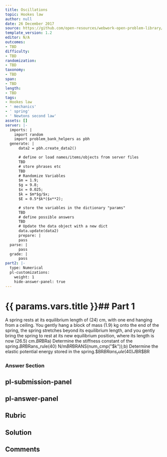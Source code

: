 ```yaml
---
title: Oscillations
topic: Hookes law
author: null
date: 26 December 2017
source: https://github.com/open-resources/webwork-open-problem-library/tree/master/Contrib/BrockPhysics/College_Physics_Urone/16.Oscillatory_Motion_and_Waves/NU_D18_16_00_007.pg
template_version: 1.2
editor: N/A
outcomes:
- TBD
difficulty:
- TBD
randomization:
- TBD
taxonomy:
- TBD
span:
- TBD
length:
- TBD
tags:
- Hookes law
- ' mechanics'
- ' spring'
- ' Newtons second law'
assets: []
server: |-
  imports: |
    import random
    import problem_bank_helpers as pbh
  generate: |
      data2 = pbh.create_data2()

      # define or load names/items/objects from server files
      TBD
      # store phrases etc
      TBD
      # Randomize Variables
      $m = 1.9;
      $g = 9.8;
      $x = 0.025;
      $k = $m*$g/$x;
      $E = 0.5*$k*($x**2);

      # store the variables in the dictionary "params"
      TBD
      # define possible answers
      TBD
      # Update the data object with a new dict
      data.update(data2)
      prepare: |
      pass
  parse: |
      pass
  grade: |
      pass
part2: |-
  type: Numerical
  pl-customizations:
    weight: 1
    hide-answer-panel: true
---
```


# {{ params.vars.title }}## Part 1 
A spring rests at its equilibrium length of (24) cm, with one end hanging from a ceiling. You gently hang a block of mass (1.9) kg onto the end of the spring, the spring stretches beyond its equilibrium length, and you gently bring the spring to rest at its new equilibrium position, where its length is now (26.5) cm.$BR$BRa) Determine the stiffness constant of the spring.$BR$BRans_rule(40) N/m$BR$BRANS(num_cmp("$k"));b) Determine the elastic potential energy stored in the spring.$BR$BRans_rule(40) J$BR$BR 


### Answer Section 


## pl-submission-panel 


## pl-answer-panel 


## Rubric 


## Solution 


## Comments 


